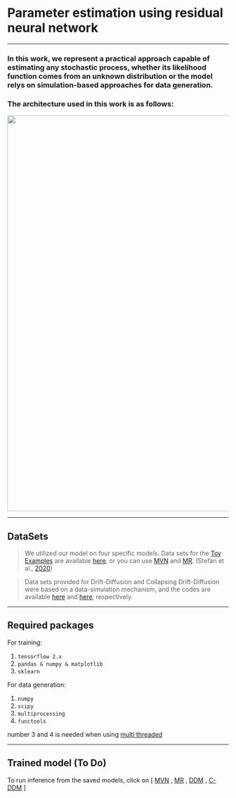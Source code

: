 # Parameter estimation using residual neural network
----
### In this work, we represent a practical approach capable of estimating any stochastic process, whether its likelihood function comes from an unknown distribution or the model relys on simulation-based approaches for data generation.
### The architecture used in this work is as follows: 
<!-- ![Image](https://github.com/hodaVS/Parameter-estimation-using-residual-neural-network/blob/main/ResNet.png =250x250) -->
<img src="https://github.com/hodaVS/Parameter-estimation-using-residual-neural-network/blob/main/ResNet.png" width="700" height="900">

---
## DataSets

> We utilized our model on four specific models. Data sets for the [Toy Examples](https://github.com/hodaVS/Parameter-estimation-using-residual-neural-network/tree/main/Toy%20examples) are available [here](https://heidata.uni-heidelberg.de/dataset.xhtml?persistentId=doi%3A10.11588%2Fdata%2FUVOWT0&version=DRAFT), or you can use [MVN](https://github.com/hodaVS/Parameter-estimation-using-residual-neural-network/tree/main/Toy%20examples/Multivariate%20normal/multivariate%20normal%20data) and [MR](https://github.com/hodaVS/Parameter-estimation-using-residual-neural-network/tree/main/Toy%20examples/Multiple%20regression/multiple%20regression%20data). (Stefan et al., [2020](https://doi.org/10.1111/bmsp.12159))

> Data sets provided for Drift-Diffusion and Collapsing Drift-Diffusion were based on a data-simulation mechanism, and the codes are available [here](https://github.com/hodaVS/Parameter-estimation-using-residual-neural-network/blob/main/Drift-Difusison%20models/DDM/Data_Generation/DataSet/Data_generation-.ipynb) and [here](https://github.com/hodaVS/Parameter-estimation-using-residual-neural-network/tree/main/Drift-Difusison%20models/Collapsing%20DDM/Data_Generation/CB_DataSet), respectively.
---

## Required packages 
For training:
  1. `tensorflow 2.x`
  2. `pandas & numpy & matplotlib`
  3. `sklearn`
 
 For data generation:
  1. `numpy`
  2. `scipy`
  3. `multiprocessing`
  4. `functools` 
  
  number 3 and 4 is needed when using [multi threaded](https://github.com/hodaVS/Parameter-estimation-using-residual-neural-network/blob/main/Drift-Difusison%20models/Collapsing%20DDM/Data_Generation/CB_DataSet/Data_generation-Collapsing-Multi_threaded.ipynb)
  
  
---

## Trained model (To Do)
To run inference from the saved models, click on [ [MVN](https://github.com/hodaVS/Parameter-estimation-using-residual-neural-network/blob/main/trained%20moedels/Resnet_MVN.h5) , [MR](https://github.com/hodaVS/Parameter-estimation-using-residual-neural-network/blob/main/trained%20moedels/Resnet_MR.h5) , [DDM](https://github.com/hodaVS/Parameter-estimation-using-residual-neural-network/blob/main/trained%20moedels/Resnet_DDM.h5) , [C-DDM]() ]

